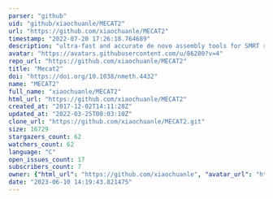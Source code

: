 ```yaml
---
parser: "github"
uid: "github/xiaochuanle/MECAT2"
url: "https://github.com/xiaochuanle/MECAT2"
timestamp: "2022-07-20 17:26:18.764689"
description: "ultra-fast and accurate de novo assembly tools for SMRT reads"
avatar: "https://avatars.githubusercontent.com/u/86280?v=4"
repo_url: "https://github.com/xiaochuanle/MECAT2"
title: "Mecat2"
doi: "https://doi.org/10.1038/nmeth.4432"
name: "MECAT2"
full_name: "xiaochuanle/MECAT2"
html_url: "https://github.com/xiaochuanle/MECAT2"
created_at: "2017-12-02T14:11:28Z"
updated_at: "2022-03-25T00:03:10Z"
clone_url: "https://github.com/xiaochuanle/MECAT2.git"
size: 16729
stargazers_count: 62
watchers_count: 62
language: "C"
open_issues_count: 17
subscribers_count: 7
owner: {"html_url": "https://github.com/xiaochuanle", "avatar_url": "https://avatars.githubusercontent.com/u/86280?v=4", "login": "xiaochuanle", "type": "User"}
date: "2023-06-10 14:19:43.821475"
---
```

